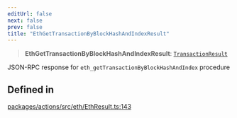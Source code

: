 ```yaml
---
editUrl: false
next: false
prev: false
title: "EthGetTransactionByBlockHashAndIndexResult"
---
```


> **EthGetTransactionByBlockHashAndIndexResult**: [`TransactionResult`](/reference/tevm/actions/type-aliases/transactionresult/)

JSON-RPC response for `eth_getTransactionByBlockHashAndIndex` procedure

## Defined in

[packages/actions/src/eth/EthResult.ts:143](https://github.com/evmts/tevm-monorepo/blob/main/packages/actions/src/eth/EthResult.ts#L143)
